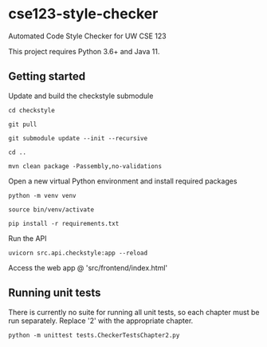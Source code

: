 # cse123-style-checker
Automated Code Style Checker for UW CSE 123

This project requires Python 3.6+ and Java 11.

## Getting started

Update and build the checkstyle submodule

```
cd checkstyle

git pull

git submodule update --init --recursive

cd ..

mvn clean package -Passembly,no-validations
```

Open a new virtual Python environment and install required packages

```
python -m venv venv

source bin/venv/activate

pip install -r requirements.txt
```

Run the API

```
uvicorn src.api.checkstyle:app --reload
```

Access the web app @ 'src/frontend/index.html'

## Running unit tests

There is currently no suite for running all unit tests, so each chapter must be run separately.  Replace '2' with the appropriate chapter.

```
python -m unittest tests.CheckerTestsChapter2.py
```
